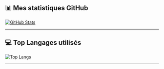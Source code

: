## 📊 Mes statistiques GitHub
[![GitHub Stats](https://github-readme-stats.vercel.app/api?username=ilooachi&show_icons=true&theme=dark)](https://github.com/ilooachi)

---

## 💻 Top Langages utilisés
[![Top Langs](https://github-readme-stats.vercel.app/api/top-langs/?username=ilooachi&layout=compact&theme=dark)](https://github.com/ilooachi)

---
